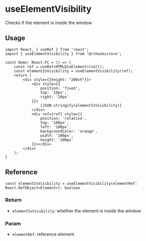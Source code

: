 # useElementVisibility

Checks if the element is inside the window

## Usage
```tsx
import React, { useRef } from 'react';
import { useElementVisibility } from '@rchooks/core';

const Demo: React.FC = () => {
    const ref = useRef<HTMLDivElement>(null);
    const elementIsVisibility = useElementVisibility(ref);
    return (
        <div style={{height: "200vh"}}>
            <div style={{
                position: 'fixed',
                top: '10px',
                right: '20px'
            }}>
                {JSON.stringify(elementIsVisibility)}
            </div>
            <div ref={ref} style={{
                position: 'relative',
                top: '100px',
                left: '100px',
                backgroundColor: 'orange',
                width: '100px',
                height: '100px'
            }}></div>
        </div>
    );
}
```

## Reference

```tsx
const elementIsVisibility = useElementVisibility(elementRef: React.RefObject<Element>): boolean
```

### Return
- `elementIsVisibility`: whether the element is inside the window

### Param
- `elementRef`: reference element